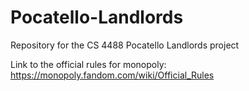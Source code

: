 # Pocatello-Landlords
Repository for the CS 4488 Pocatello Landlords project

Link to the official rules for monopoly:
https://monopoly.fandom.com/wiki/Official_Rules
